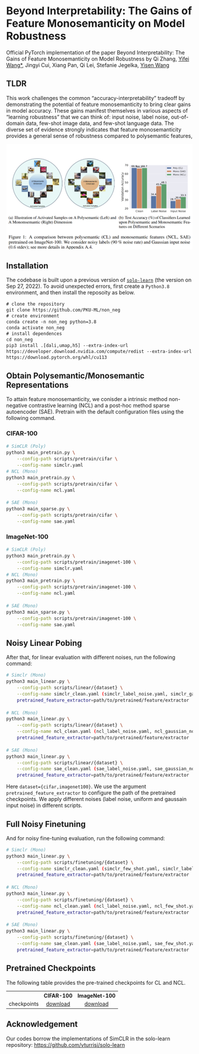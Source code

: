 # Beyond Interpretability: The Gains of Feature Monosemanticity on Model Robustness

Official PyTorch implementation of the paper Beyond Interpretability: The Gains of Feature Monosemanticity on Model Robustness by Qi Zhang, [Yifei Wang*](https://yifeiwang77.com/), Jingyi Cui, Xiang Pan, Qi Lei, Stefanie Jegelka, [Yisen Wang](https://yisenwang.github.io/)



## TLDR

This work challenges the common “accuracy-interpretability” tradeoff by demonstrating the potential of feature monosemanticity to bring clear gains in model accuracy. These gains manifest
themselves in various aspects of “learning robustness” that we can think of: input noise, label noise, out-of-domain data, few-shot image data, and few-shot language data. The diverse set of evidence
strongly indicates that feature monosemanticity provides a general sense of robustness compared to polysemantic features,


![image](visualization.png) 






## Installation

The codebase is built upon a previous version of [```solo-learn```](https://github.com/vturrisi/solo-learn) (the version on Sep 27, 2022). To avoid unexpected errors, first create a ``Python3.8`` environment, and then install the reposoity as below.
```
# clone the repository
git clone https://github.com/PKU-ML/non_neg
# create environment
conda create -n non_neg python=3.8
conda activate non_neg
# install dependences
cd non_neg
pip3 install .[dali,umap,h5] --extra-index-url https://developer.download.nvidia.com/compute/redist --extra-index-url https://download.pytorch.org/whl/cu113
```

## Obtain Polysemantic/Monosemantic Representations


To attain feature monosemanticity, we conisder a intrinsic method non-negative contrastive learning (NCL) and a post-hoc method sparse autoencoder (SAE). Pretrain with the default configuration files using the following command.

### CIFAR-100 
```bash
# SimCLR (Poly)
python3 main_pretrain.py \
    --config-path scripts/pretrain/cifar \
    --config-name simclr.yaml
# NCL (Mono)
python3 main_pretrain.py \
    --config-path scripts/pretrain/cifar \
    --config-name ncl.yaml

# SAE (Mono)
python3 main_sparse.py \
    --config-path scripts/pretrain/cifar \
    --config-name sae.yaml
```


### ImageNet-100
```bash
# SimCLR (Poly)
python3 main_pretrain.py \
    --config-path scripts/pretrain/imagenet-100 \
    --config-name simclr.yaml
# NCL (Mono)
python3 main_pretrain.py \
    --config-path scripts/pretrain/imagenet-100 \
    --config-name ncl.yaml

# SAE (Mono)
python3 main_sparse.py \
    --config-path scripts/pretrain/imagenet-100 \
    --config-name sae.yaml
```




## Noisy Linear Pobing


After that, for linear evaluation with different noises, run the following command:


```bash
# Simclr (Mono)
python3 main_linear.py \
    --config-path scripts/linear/{dataset} \
    --config-name simclr_clean.yaml (simclr_label_noise.yaml, simclr_gaussian_noise.yaml, simclr_uniform_noise.yaml) \
    pretrained_feature_extractor=path/to/pretrained/feature/extractor

# NCL (Mono)
python3 main_linear.py \
    --config-path scripts/linear/{dataset} \
    --config-name ncl_clean.yaml (ncl_label_noise.yaml, ncl_gaussian_noise.yaml, ncl_uniform_noise.yaml) \
    pretrained_feature_extractor=path/to/pretrained/feature/extractor

# SAE (Mono)
python3 main_linear.py \
    --config-path scripts/linear/{dataset} \
    --config-name sae_clean.yaml (sae_label_noise.yaml, sae_gaussian_noise.yaml, sae_uniform_noise.yaml) \
    pretrained_feature_extractor=path/to/pretrained/feature/extractor
```


Here ``dataset={cifar,imagenet100}``. We use the argument ``pretrained_feature_extractor`` to configure the path of the pretrained checkpoints. We apply different noises (label noise, uniform and gaussain input noise) in different scripts. 


## Full Noisy Finetuning

And for noisy fine-tuning evaluation, run the following command:


```bash
# Simclr (Mono)
python3 main_linear.py \
    --config-path scripts/finetuning/{dataset} \
    --config-name simclr_clean.yaml (simclr_few_shot.yaml, simclr_label_noise.yaml) \
    pretrained_feature_extractor=path/to/pretrained/feature/extractor

# NCL (Mono)
python3 main_linear.py \
    --config-path scripts/finetuning/{dataset} \
    --config-name ncl_clean.yaml (ncl_label_noise.yaml, ncl_few_shot.yaml) \
    pretrained_feature_extractor=path/to/pretrained/feature/extractor

# SAE (Mono)
python3 main_linear.py \
    --config-path scripts/finetuning/{dataset} \
    --config-name sae_clean.yaml (sae_label_noise.yaml, sae_few_shot.yaml) \
    pretrained_feature_extractor=path/to/pretrained/feature/extractor
```






## Pretrained Checkpoints

The following table provides the pre-trained checkpoints for CL and NCL.

<table><tbody>
<!-- START TABLE -->
<!-- TABLE HEADER -->
<th valign="bottom"></th>
<th valign="bottom">CIFAR-100</th>
<th valign="bottom">ImageNet-100</th>
<!-- TABLE BODY -->
<tr><td align="left">checkpoints</td>
<td align="center"><a href="https://drive.google.com/drive/folders/1EbF9oKFu9rjsfRj_hv-Q-GVYKUSVxIkP?usp=sharing">download</a></td>
<td align="center"><a href="https://drive.google.com/drive/folders/1iIqn2hklptrlG3bLmjULw_rfKKO-JC5s?usp=sharing">download</a></td>
</tr>
</tbody></table>





## Acknowledgement

Our codes borrow the implementations of SimCLR in the solo-learn repository: https://github.com/vturrisi/solo-learn

